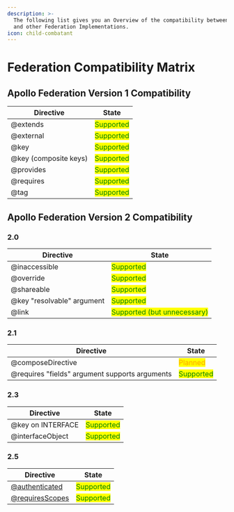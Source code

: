 ```yaml
---
description: >-
  The following list gives you an Overview of the compatibility between Cosmo
  and other Federation Implementations.
icon: child-combatant
---
```


# Federation Compatibility Matrix



## Apollo Federation Version 1 Compatibility

| Directive             | State                                       |
| --------------------- | ------------------------------------------- |
| @extends              | <mark style="color:green;">Supported</mark> |
| @external             | <mark style="color:green;">Supported</mark> |
| @key                  | <mark style="color:green;">Supported</mark> |
| @key (composite keys) | <mark style="color:green;">Supported</mark> |
| @provides             | <mark style="color:green;">Supported</mark> |
| @requires             | <mark style="color:green;">Supported</mark> |
| @tag                  | <mark style="color:green;">Supported</mark> |

## Apollo Federation Version 2 Compatibility

### 2.0

| Directive                  | State                                                         |
| -------------------------- | ------------------------------------------------------------- |
| @inaccessible              | <mark style="color:green;">Supported</mark>                   |
| @override                  | <mark style="color:green;">Supported</mark>                   |
| @shareable                 | <mark style="color:green;">Supported</mark>                   |
| @key "resolvable" argument | <mark style="color:green;">Supported</mark>                   |
| @link                      | <mark style="color:green;">Supported (but unnecessary)</mark> |

### 2.1

| Directive                                      | State                                       |
| ---------------------------------------------- | ------------------------------------------- |
| @composeDirective                              | <mark style="color:orange;">Planned</mark>  |
| @requires "fields" argument supports arguments | <mark style="color:green;">Supported</mark> |

### 2.3

| Directive         | State                                       |
| ----------------- | ------------------------------------------- |
| @key on INTERFACE | <mark style="color:green;">Supported</mark> |
| @interfaceObject  | <mark style="color:green;">Supported</mark> |

### 2.5

| Directive                                       | State                                       |
| ----------------------------------------------- | ------------------------------------------- |
| [@authenticated](directives/authenticated.md)   | <mark style="color:green;">Supported</mark> |
| [@requiresScopes](directives/requiresscopes.md) | <mark style="color:green;">Supported</mark> |
